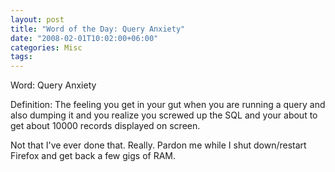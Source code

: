 ```yaml
---
layout: post
title: "Word of the Day: Query Anxiety"
date: "2008-02-01T10:02:00+06:00"
categories: Misc 
tags: 
---
```


Word: Query Anxiety

Definition: The feeling you get in your gut when you are running a query and also dumping it and you realize you screwed up the SQL and your about to get about 10000 records displayed on screen. 

Not that I've ever done that. Really. Pardon me while I shut down/restart Firefox and get back a few gigs of RAM.